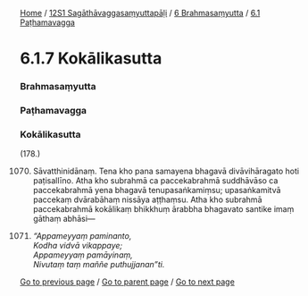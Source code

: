 
[Home](/) / [12S1 Sagāthāvaggasaṃyuttapāḷi](/tipitaka/12S1.md) / [6 Brahmasaṃyutta](/tipitaka/12S1/6.md) / [6.1 Paṭhamavagga](/tipitaka/12S1/6/6.1.md)

# 6.1.7 Kokālikasutta

### Brahmasaṃyutta

### Paṭhamavagga

### Kokālikasutta

(178.)

1070. Sāvatthinidānaṃ. Tena kho pana samayena bhagavā divāvihāragato hoti paṭisallīno. Atha kho subrahmā ca paccekabrahmā suddhāvāso ca paccekabrahmā yena bhagavā tenupasaṅkamiṃsu; upasaṅkamitvā paccekaṃ dvārabāhaṃ nissāya aṭṭhaṃsu. Atha kho subrahmā paccekabrahmā kokālikaṃ bhikkhuṃ ārabbha bhagavato santike imaṃ gāthaṃ abhāsi—

1071. _“Appameyyaṃ paminanto,_  
_Kodha vidvā vikappaye;_  
_Appameyyaṃ pamāyinaṃ,_  
_Nivutaṃ taṃ maññe puthujjanan”ti._  


[Go to previous page](/tipitaka/12S1/6/6.1/6.1.6.md) / [Go to parent page](/tipitaka/12S1/6/6.1.md) / [Go to next page](/tipitaka/12S1/6/6.1/6.1.8.md)


